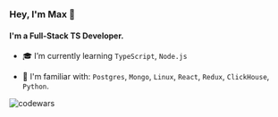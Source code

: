 ### Hey, I'm Max 👋

#### I'm a Full-Stack TS Developer.

- 🎓 I’m currently learning `TypeScript`, `Node.js`

- 🙌 I'm familiar with: `Postgres`, `Mongo`, `Linux`, `React`, `Redux`, `ClickHouse`, `Python`.

![codewars](https://www.codewars.com/users/MaximusPython/badges/small)
